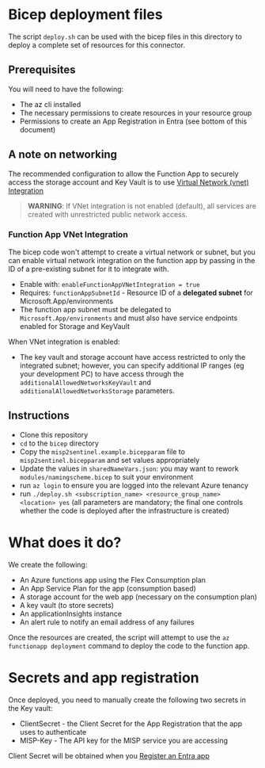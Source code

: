 # Bicep deployment files

The script `deploy.sh` can be used with the bicep files in this directory to deploy a complete set of resources for this connector.

## Prerequisites
You will need to have the following:
* The az cli installed
* The necessary permissions to create resources in your resource group
* Permissions to create an App Registration in Entra (see bottom of this document)

## A note on networking
The recommended configuration to allow the Function App to securely access the storage account and Key Vault is 
to use [Virtual Network (vnet) Integration](https://learn.microsoft.com/en-us/azure/azure-functions/functions-networking-options?tabs=azure-portal#virtual-network-integration)

> **WARNING**: If VNet integration is not enabled (default), all services are created with unrestricted public network access.

### Function App VNet Integration
The bicep code won't attempt to create a virtual network or subnet, but you can enable virtual network integration on the function app by passing in the ID of a pre-existing subnet for it to integrate with.

- Enable with: `enableFunctionAppVNetIntegration = true`
- Requires: `functionAppSubnetId` - Resource ID of a **delegated subnet** for Microsoft.App/environments
- The function app subnet must be delegated to `Microsoft.App/environments` and must also have service endpoints
enabled for Storage and KeyVault

When VNet integration is enabled:
- The key vault and storage account have access restricted to only the integrated subnet; however, you can 
specify additional IP ranges (eg your development PC) to have access through the `additionalAllowedNetworksKeyVault` and `additionalAllowedNetworksStorage` parameters.

## Instructions
* Clone this repository
* `cd` to the `bicep` directory
* Copy the `misp2sentinel.example.bicepparam` file to `misp2sentinel.bicepparam` and set values appropriately
* Update the values in `sharedNameVars.json`: you may want to rework `modules/namingscheme.bicep` to suit your environment
* run `az login` to ensure you are logged into the relevant Azure tenancy
* run `./deploy.sh <subscription_name> <resource_group_name> <location> yes` (all parameters are mandatory; the final one controls whether the code is deployed after the infrastructure is created)

# What does it do?
We create the following:

* An Azure functions app using the Flex Consumption plan
* An App Service Plan for the app (consumption based)
* A storage account for the web app (necessary on the consumption plan)
* A key vault (to store secrets)
* An applicationInsights instance
* An alert rule to notify an email address of any failures

Once the resources are created, the script will attempt to use the `az functionapp deployment` command to deploy the code to the function app.

# Secrets and app registration
Once deployed, you need to manually create the following two secrets in the Key vault:

* ClientSecret - the Client Secret for the App Registration that the app uses to authenticate
* MISP-Key - The API key for the MISP service you are accessing

Client Secret will be obtained when you [Register an Entra app](https://www.misp-project.org/2023/04/03/MISP-Sentinel.html/#:~:text=Azure%20App%20registration)